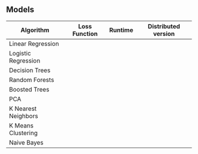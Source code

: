 ## Models

|Algorithm|Loss Function|Runtime|Distributed version| 
|---|---|---|---|
|Linear Regression|   |   |   | 
|Logistic Regression|   |   |   | 
|Decision Trees|   |   |   | 
|Random Forests|   |   |   | 
|Boosted Trees|   |   |   | 
|PCA|   |   |   | 
|K Nearest Neighbors|   |   |   | 
|K Means Clustering|   |   |   | 
|Naive Bayes|   |   |   | 
